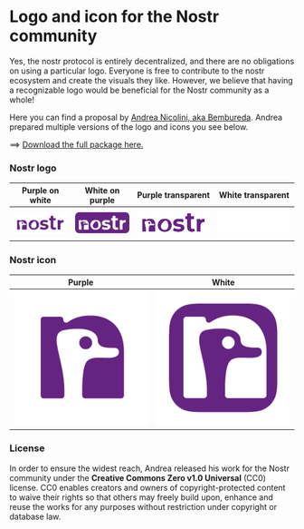 # Logo and icon for the Nostr community

Yes, the nostr protocol is entirely decentralized, and there are no obligations on using a particular logo.
Everyone is free to contribute to the nostr ecosystem and create the visuals they like.
However, we believe that having a recognizable logo would be beneficial for the Nostr community as a whole!

Here you can find a proposal by [Andrea Nicolini, aka Bembureda](https://dribbble.com/Bembureda). Andrea prepared multiple versions of the logo and icons you see below. 

==> [Download the full package here.](/nostr-logo-and-icon.zip)

### Nostr logo 
| Purple on white | White on purple | Purple transparent | White transparent |
| ------- | ------- | ------- | ------- |  
| ![Nostr logo purple on white](/nostr-logo-purple-on-white-929x363.png) | ![Nostr logo white on purple](/nostr-logo-white-on-purple-929x363.png) | ![Nostr logo purple transparent](/nostr-logo-purple-transparent-928x363.png) | ![Nostr logo white transparent](/nostr-logo-white-transparent-928x363.png) | 

### Nostr icon
| Purple | White | 
| ------- | ------- |  
| ![Nostr icon purple ](/nostr-icon-purple-256x256.png) | ![Nostr icon white](/nostr-icon-white-256x256.png) |

### License
In order to ensure the widest reach, Andrea released his work for the Nostr community under the **Creative Commons Zero v1.0 Universal** (CC0) license.
CC0 enables creators and owners of copyright-protected content to waive their rights so that others may freely build upon, enhance and reuse the works for any purposes without restriction under copyright or database law.

